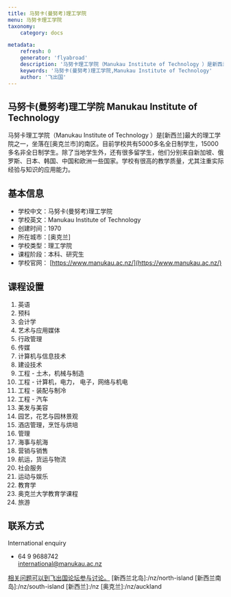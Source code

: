 ```yaml
---
title: 马努卡(曼努考)理工学院
menu: 马努卡理工学院
taxonomy:
    category: docs

metadata:
    refresh: 0
    generator: 'flyabroad'
    description: '马努卡理工学院（Manukau Institute of Technology ）是新西兰最大的理工学院之一，坐落在奥克兰市的南区。目前学校共有5000多名全日制学生，15000多名非全日制学生。除了当地学生外，还有很多留学生，他们分别来自新加坡、俄罗斯、日本、韩国、中国和欧洲一些国家。学校有很高的教学质量，尤其注重实际经验与知识的应用能力。'
    keywords: '马努卡(曼努考)理工学院,Manukau Institute of Technology'
    author: '飞出国'
---
```


## 马努卡(曼努考)理工学院	Manukau Institute of Technology  ##

马努卡理工学院（Manukau Institute of Technology ）是[新西兰]最大的理工学院之一，坐落在[奥克兰市]的南区。目前学校共有5000多名全日制学生，15000多名非全日制学生。除了当地学生外，还有很多留学生，他们分别来自新加坡、俄罗斯、日本、韩国、中国和欧洲一些国家。学校有很高的教学质量，尤其注重实际经验与知识的应用能力。

## 基本信息 ##

- 学校中文：马努卡(曼努考)理工学院	   
- 学校英文：Manukau Institute of Technology  
- 创建时间：1970 
- 所在城市：[奥克兰] 
- 学校类型：理工学院   
- 课程阶段：本科、研究生  
- 学校官网： [https://www.manukau.ac.nz/](https://www.manukau.ac.nz/)

## 课程设置 ##

1. 英语
1. 预科
1. 会计学
1. 艺术与应用媒体
1. 行政管理
1. 传媒
1. 计算机与信息技术
1. 建设技术
1. 工程 - 土木，机械与制造
1. 工程 - 计算机，电力， 电子，网络与机电
1. 工程 - 装配与制冷
1. 工程 - 汽车
1. 美发与美容
1. 园艺，花艺与园林景观
1. 酒店管理，烹饪与烘培
1. 管理
1. 海事与航海
1. 营销与销售
1. 航运，货运与物流
1. 社会服务
1. 运动与娱乐
1. 教育学
1. 奥克兰大学教育学课程
1. 旅游

## 联系方式 ##

International enquiry  
+ 64 9 9688742  
international@manukau.ac.nz

[相关问题可以到飞出国论坛参与讨论。](http://bbs.fcgvisa.com/t/17121?target=_blank)
[新西兰北岛]:/nz/north-island
[新西兰南岛]:/nz/south-island
[新西兰]:/nz
[奥克兰]:/nz/auckland